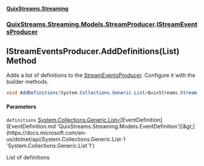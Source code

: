 #### [QuixStreams.Streaming](index.md 'index')
### [QuixStreams.Streaming.Models.StreamProducer](QuixStreams.Streaming.Models.StreamProducer.md 'QuixStreams.Streaming.Models.StreamProducer').[IStreamEventsProducer](IStreamEventsProducer.md 'QuixStreams.Streaming.Models.StreamProducer.IStreamEventsProducer')

## IStreamEventsProducer.AddDefinitions(List<EventDefinition>) Method

Adds a list of definitions to the [StreamEventsProducer](StreamEventsProducer.md 'QuixStreams.Streaming.Models.StreamProducer.StreamEventsProducer'). Configure it with the builder methods.

```csharp
void AddDefinitions(System.Collections.Generic.List<QuixStreams.Streaming.Models.EventDefinition> definitions);
```
#### Parameters

<a name='QuixStreams.Streaming.Models.StreamProducer.IStreamEventsProducer.AddDefinitions(System.Collections.Generic.List_QuixStreams.Streaming.Models.EventDefinition_).definitions'></a>

`definitions` [System.Collections.Generic.List&lt;](https://docs.microsoft.com/en-us/dotnet/api/System.Collections.Generic.List-1 'System.Collections.Generic.List`1')[EventDefinition](EventDefinition.md 'QuixStreams.Streaming.Models.EventDefinition')[&gt;](https://docs.microsoft.com/en-us/dotnet/api/System.Collections.Generic.List-1 'System.Collections.Generic.List`1')

List of definitions